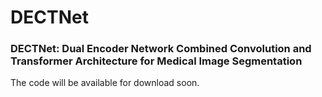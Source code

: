 # DECTNet
### DECTNet: Dual Encoder Network Combined Convolution and Transformer Architecture for Medical Image Segmentation

The code will be available for download soon.
